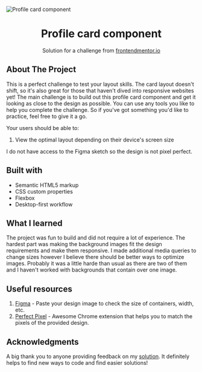 
![Profile card component](https://github.com/catherineisonline/profile-card-component-frontendmentor/blob/main/images/project-preview.png?raw=true)


<h1 align="center">Profile card component</h1>

<div align="center">

Solution for a challenge from [frontendmentor.io](https://www.frontendmentor.io/)
</div>



## About The Project

This is a perfect challenge to test your layout skills. The card layout doesn't shift, so it's also great for those that haven't dived into responsive websites yet! The main challenge is to build out this profile card component and get it looking as close to the design as possible.
You can use any tools you like to help you complete the challenge. So if you've got something you'd like to practice, feel free to give it a go.

Your users should be able to:
1. View the optimal layout depending on their device's screen size


I do not have access to the Figma sketch so the design is not pixel perfect.</p>




## Built with 

- Semantic HTML5 markup
- CSS custom properties
- Flexbox
- Desktop-first workflow

## What I learned

The project was fun to build and did not require a lot of experience. The hardest part was making the background images fit the design requirements and make them responsive. I made additional media queries to change sizes however I believe there should be better ways to optimize images. Probably it was a little harde than usual as there are two of them and I haven't worked with backgrounds that contain over one image.



## Useful resources

1. [Figma](https://www.figma.com/) - Paste your design image to check the size of containers, width, etc.
2. [Perfect Pixel](https://chrome.google.com/webstore/detail/perfectpixel-by-welldonec/dkaagdgjmgdmbnecmcefdhjekcoceebi) - Awesome Chrome extension that helps you to match the pixels of the provided design.

## Acknowledgments

A big thank you to anyone providing feedback on my [solution](https://www.frontendmentor.io/solutions/profile-card-component-HNQ7OzEqm). It definitely helps to find new ways to code and find easier solutions! 
